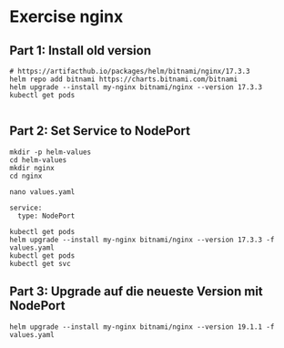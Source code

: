 # Exercise nginx 

## Part 1: Install old version 

```
# https://artifacthub.io/packages/helm/bitnami/nginx/17.3.3
helm repo add bitnami https://charts.bitnami.com/bitnami
helm upgrade --install my-nginx bitnami/nginx --version 17.3.3
kubectl get pods 


```

## Part 2: Set Service to NodePort 

```
mkdir -p helm-values
cd helm-values
mkdir nginx
cd nginx
```

```
nano values.yaml
```

```
service:
  type: NodePort
```

```
kubectl get pods 
helm upgrade --install my-nginx bitnami/nginx --version 17.3.3 -f values.yaml 
kubectl get pods
kubectl get svc 
```

## Part 3: Upgrade auf die neueste Version mit NodePort 


```
helm upgrade --install my-nginx bitnami/nginx --version 19.1.1 -f values.yaml
```

